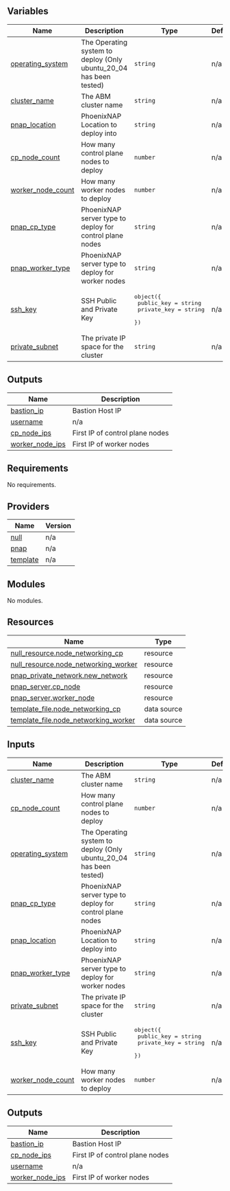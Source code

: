 ## Variables

| Name | Description | Type | Default | Required |
|------|-------------|------|---------|:--------:|
| <a name="input_operating_system"></a> [operating\_system](#input\_operating\_system) | The Operating system to deploy (Only ubuntu\_20\_04 has been tested) | `string` | n/a | yes |
| <a name="input_cluster_name"></a> [cluster\_name](#input\_cluster\_name) | The ABM cluster name | `string` | n/a | yes |
| <a name="input_pnap_location"></a> [pnap\_location](#input\_pnap\_location) | PhoenixNAP Location to deploy into | `string` | n/a | yes |
| <a name="input_cp_node_count"></a> [cp\_node\_count](#input\_cp\_node\_count) | How many control plane nodes to deploy | `number` | n/a | yes |
| <a name="input_worker_node_count"></a> [worker\_node\_count](#input\_worker\_node\_count) | How many worker nodes to deploy | `number` | n/a | yes |
| <a name="input_pnap_cp_type"></a> [pnap\_cp\_type](#input\_pnap\_cp\_type) | PhoenixNAP server type to deploy for control plane nodes | `string` | n/a | yes |
| <a name="input_pnap_worker_type"></a> [pnap\_worker\_type](#input\_pnap\_worker\_type) | PhoenixNAP server type to deploy for worker nodes | `string` | n/a | yes |
| <a name="input_ssh_key"></a> [ssh\_key](#input\_ssh\_key) | SSH Public and Private Key | <pre>object({<br>    public_key  = string<br>    private_key = string<br>  })</pre> | n/a | yes |
| <a name="input_private_subnet"></a> [private\_subnet](#input\_private\_subnet) | The private IP space for the cluster | `string` | n/a | yes |

## Outputs

| Name | Description |
|------|-------------|
| <a name="output_bastion_ip"></a> [bastion\_ip](#output\_bastion\_ip) | Bastion Host IP |
| <a name="output_username"></a> [username](#output\_username) | n/a |
| <a name="output_cp_node_ips"></a> [cp\_node\_ips](#output\_cp\_node\_ips) | First IP of control plane nodes |
| <a name="output_worker_node_ips"></a> [worker\_node\_ips](#output\_worker\_node\_ips) | First IP of worker nodes |

<!-- BEGIN_TF_DOCS -->
## Requirements

No requirements.

## Providers

| Name | Version |
|------|---------|
| <a name="provider_null"></a> [null](#provider\_null) | n/a |
| <a name="provider_pnap"></a> [pnap](#provider\_pnap) | n/a |
| <a name="provider_template"></a> [template](#provider\_template) | n/a |

## Modules

No modules.

## Resources

| Name | Type |
|------|------|
| [null_resource.node_networking_cp](https://registry.terraform.io/providers/hashicorp/null/latest/docs/resources/resource) | resource |
| [null_resource.node_networking_worker](https://registry.terraform.io/providers/hashicorp/null/latest/docs/resources/resource) | resource |
| [pnap_private_network.new_network](https://registry.terraform.io/providers/phoenixnap/pnap/latest/docs/resources/private_network) | resource |
| [pnap_server.cp_node](https://registry.terraform.io/providers/phoenixnap/pnap/latest/docs/resources/server) | resource |
| [pnap_server.worker_node](https://registry.terraform.io/providers/phoenixnap/pnap/latest/docs/resources/server) | resource |
| [template_file.node_networking_cp](https://registry.terraform.io/providers/hashicorp/template/latest/docs/data-sources/file) | data source |
| [template_file.node_networking_worker](https://registry.terraform.io/providers/hashicorp/template/latest/docs/data-sources/file) | data source |

## Inputs

| Name | Description | Type | Default | Required |
|------|-------------|------|---------|:--------:|
| <a name="input_cluster_name"></a> [cluster\_name](#input\_cluster\_name) | The ABM cluster name | `string` | n/a | yes |
| <a name="input_cp_node_count"></a> [cp\_node\_count](#input\_cp\_node\_count) | How many control plane nodes to deploy | `number` | n/a | yes |
| <a name="input_operating_system"></a> [operating\_system](#input\_operating\_system) | The Operating system to deploy (Only ubuntu\_20\_04 has been tested) | `string` | n/a | yes |
| <a name="input_pnap_cp_type"></a> [pnap\_cp\_type](#input\_pnap\_cp\_type) | PhoenixNAP server type to deploy for control plane nodes | `string` | n/a | yes |
| <a name="input_pnap_location"></a> [pnap\_location](#input\_pnap\_location) | PhoenixNAP Location to deploy into | `string` | n/a | yes |
| <a name="input_pnap_worker_type"></a> [pnap\_worker\_type](#input\_pnap\_worker\_type) | PhoenixNAP server type to deploy for worker nodes | `string` | n/a | yes |
| <a name="input_private_subnet"></a> [private\_subnet](#input\_private\_subnet) | The private IP space for the cluster | `string` | n/a | yes |
| <a name="input_ssh_key"></a> [ssh\_key](#input\_ssh\_key) | SSH Public and Private Key | <pre>object({<br>    public_key  = string<br>    private_key = string<br>  })</pre> | n/a | yes |
| <a name="input_worker_node_count"></a> [worker\_node\_count](#input\_worker\_node\_count) | How many worker nodes to deploy | `number` | n/a | yes |

## Outputs

| Name | Description |
|------|-------------|
| <a name="output_bastion_ip"></a> [bastion\_ip](#output\_bastion\_ip) | Bastion Host IP |
| <a name="output_cp_node_ips"></a> [cp\_node\_ips](#output\_cp\_node\_ips) | First IP of control plane nodes |
| <a name="output_username"></a> [username](#output\_username) | n/a |
| <a name="output_worker_node_ips"></a> [worker\_node\_ips](#output\_worker\_node\_ips) | First IP of worker nodes |
<!-- END_TF_DOCS -->